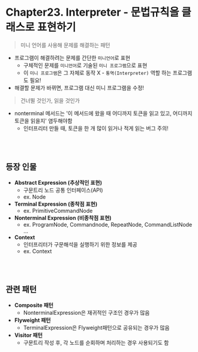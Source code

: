 # Chapter23. Interpreter - 문법규칙을 클래스로 표현하기

> 미니 언어를 사용해 문제를 해결하는 패턴

- 프로그램이 해결하려는 문제를 간단한 `미니언어`로 표현
  - 구체적인 문제를 `미니언어`로 기술된 `미니 프로그램`으로 표현
  - 이 `미니 프로그램`은 그 자체로 동작 X - `통역(Interpreter)` 역할 하는 프로그램도 필요!
- 해결할 문제가 바뀌면, 프로그램 대신 미니 프로그램을 수정!

> 건너뛸 것인가, 읽을 것인가

- nonterminal 메서드는 '이 메서드에 왔을 때 어디까지 토큰을 읽고 있고, 어디까지 토큰을 읽을지' 염두해야함
  - 인터프리터 만들 때, 토큰을 한 개 많이 읽거나 적게 읽는 버그 주의!

<br/><br/>

## 등장 인물

- **Abstract Expression (추상적인 표현)**
  - 구문트리 노드 공통 인터페이스(API)
  - ex. Node
- **Terminal Expression (종착점 표현)**
  - ex. PrimitiveCommandNode
- **Nonterminal Expression (비종착점 표현)**
  - ex. ProgramNode, Commandnode, RepeatNode, CommandListNode ...
- **Context**
  - 인터프리터가 구문해석을 실행하기 위한 정보를 제공
  - ex. Context

<br/><br/>

## 관련 패턴

- **Composite 패턴**
  - NonterminalExpression은 재귀적인 구조인 경우가 많음
- **Flyweight 패턴**
  - TerminalExpression은 Flyweight패턴으로 공유되는 경우가 많음
- **Visitor 패턴**
  - 구문트리 작성 후, 각 노드를 순회하며 처리하는 경우 사용되기도 함
